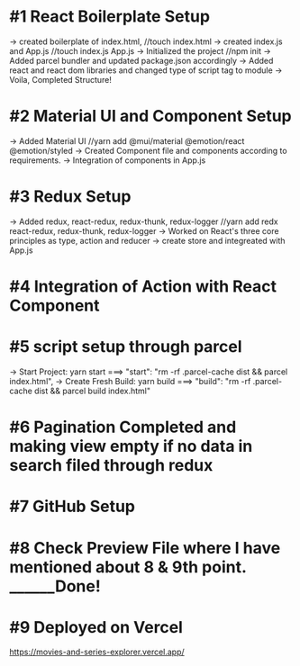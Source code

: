 # #1 React Boilerplate Setup
-> created boilerplate of index.html, //touch index.html
-> created index.js and App.js //touch index.js App.js
-> Initialized the project //npm init
-> Added parcel bundler and updated package.json accordingly
-> Added react and react dom libraries and changed type of script tag to module
-> Voila, Completed Structure!

# #2 Material UI and Component Setup
-> Added Material UI //yarn add @mui/material @emotion/react @emotion/styled
-> Created Component file and components according to requirements.
-> Integration of components in App.js

# #3 Redux Setup
-> Added redux, react-redux, redux-thunk, redux-logger //yarn add redx react-redux, redux-thunk, redux-logger
-> Worked on React's three core principles as type, action and reducer
-> create store and integreated with App.js

# #4 Integration of Action with React Component

# #5 script setup through parcel
-> Start Project:  yarn start ===> "start": "rm -rf .parcel-cache dist && parcel index.html",
-> Create Fresh Build: yarn build ===> "build": "rm -rf .parcel-cache dist && parcel build index.html"

# #6 Pagination Completed and making view empty if no data in search filed through redux

# #7 GitHub Setup

# #8 Check Preview File where I have mentioned about 8 & 9th point. ______Done!

# #9 Deployed on Vercel

<!-- Link -->
https://movies-and-series-explorer.vercel.app/


<!-- 8. Code Quality:
- Write clean, modular, and reusable code.
- Include comments and documentation where necessary. -->

<!-- 9. Bonus Challenges (Optional):
   - Implement pagination or infinite scrolling for search results. -->

<!-- 
Genres was not coming in api response.
 -->